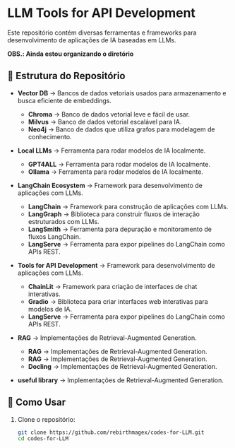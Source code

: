 # LLM Tools for API Development

Este repositório contém diversas ferramentas e frameworks para desenvolvimento de aplicações de IA baseadas em LLMs.

**OBS.: Ainda estou organizando o diretório**

## 📂 Estrutura do Repositório

- **Vector DB** → Bancos de dados vetoriais usados para armazenamento e busca eficiente de embeddings.  
  - **Chroma** → Banco de dados vetorial leve e fácil de usar.  
  - **Milvus** → Banco de dados vetorial escalável para IA.  
  - **Neo4j** → Banco de dados que utiliza grafos para modelagem de conhecimento. 

- **Local LLMs** → Ferramenta para rodar modelos de IA localmente.  
  - **GPT4ALL** → Ferramenta para rodar modelos de IA localmente.  
  - **Ollama** → Ferramenta para rodar modelos de IA localmente. 

- **LangChain Ecosystem** → Framework para desenvolvimento de aplicações com LLMs. 
  - **LangChain** → Framework para construção de aplicações com LLMs.
  - **LangGraph** → Biblioteca para construir fluxos de interação estruturados com LLMs.  
  - **LangSmith** → Ferramenta para depuração e monitoramento de fluxos LangChain.  
  - **LangServe** → Ferramenta para expor pipelines do LangChain como APIs REST.  
  
- **Tools for API Development** → Framework para desenvolvimento de aplicações com LLMs. 
  - **ChainLit** → Framework para criação de interfaces de chat interativas.  
  - **Gradio** → Biblioteca para criar interfaces web interativas para modelos de IA.  
  - **LangServe** → Ferramenta para expor pipelines do LangChain como APIs REST. 



- **RAG** → Implementações de Retrieval-Augmented Generation.  
  - **RAG** → Implementações de Retrieval-Augmented Generation.  
  - **RAG** → Implementações de Retrieval-Augmented Generation.  
  - **Docling** → Implementações de Retrieval-Augmented Generation.  

- **useful library** → Implementações de Retrieval-Augmented Generation.  


## 🚀 Como Usar  

1. Clone o repositório:  
   ```bash
   git clone https://github.com/rebirthmagex/codes-for-LLM.git
   cd codes-for-LLM
